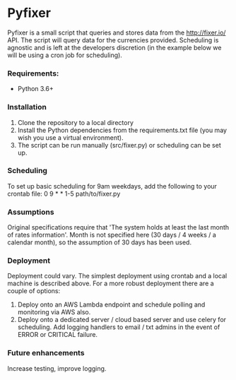# Pyfixer

Pyfixer is a small script that queries and stores data from the http://fixer.io/ API. The script will query data for the currencies provided. Scheduling is agnostic and is left at the developers discretion (in the example below we will be using a cron job for scheduling).

### Requirements:
- Python 3.6+

### Installation
1) Clone the repository to a local directory
2) Install the Python dependencies from the requirements.txt file (you may wish you use a virtual environment).
3) The script can be run manually (src/fixer.py) or scheduling can be set up.

### Scheduling
To set up basic scheduling for 9am weekdays, add the following to your crontab file:
0 9 * * 1-5 path/to/fixer.py

### Assumptions
Original specifications require that 'The system holds at least the last month of rates information'. Month is not specified here (30 days / 4 weeks / a calendar month), so the assumption of 30 days has been used. 

### Deployment
Deployment could vary. The simplest deployment using crontab and a local machine is described above. For a more robust deployment there are a couple of options:

1) Deploy onto an AWS Lambda endpoint and schedule polling and monitoring via AWS also.
2) Deploy onto a dedicated server / cloud based server and use celery for scheduling. Add logging handlers to email / txt admins in the event of ERROR or CRITICAL failure.

### Future enhancements
Increase testing, improve logging.
